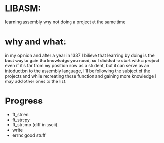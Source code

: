 # LIBASM:
learning assembly why not doing a project at the same time
# why and what:
 in my opinion and after a year in 1337 I bilieve that learning by doing is the best way to gain the knowledge you need, so I dicided to start with a project even if it's far from my position now as a student, but it can serve as an intoduction to the assembly language, I'll be following the subject of the projects and while recreating those function and gaining more knowledge I may add other ones to the list.
# Progress
 - ft_strlen
 - ft_strcpy
 - ft_strcmp (diff in ascii).
 - write
 - errno good stuff
